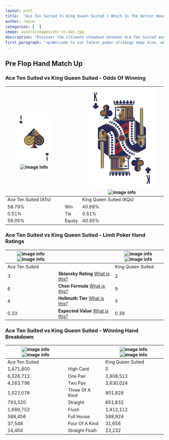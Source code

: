 ```yaml
---
layout: post
title:  "Ace Ten Suited Vs King Queen Suited | Which Is The Better Hand In Poker? A Complete Guide"
author: reece
categories: [  ]
image: assets/images/ats-vs-kqs.jpg
description: "Discover the ultimate showdown between Ace Ten Suited and King Queen Suited in poker! Uncover the odds, strategies, and scenarios where one hand triumphs over the other. Get ready to up your poker game with this thrilling analysis."
first_paragraph: "<p>Welcome to our latest poker strategy deep dive, where we're pitting two distinct hands against each other in a high-stakes showdown: Ace Ten Suited vs King Queen Suited.</p><p>In the dynamic world of poker, every decision counts, and knowing which hand holds the upper hand is key to your success at the table.</p><p>In this article, we'll dissect these two hands, explore the scenarios where one dominates the other, and equip you with the knowledge to make strategic choices that can tip the odds in your favor.</p><p>Get ready to unravel the intriguing dynamics of these poker hands and elevate your game to new heights.</p>"
---
```




[comment]: # (sp0)

## Pre Flop Hand Match Up

<div class="table hand-ratings" markdown="1"> 



### Ace Ten Suited vs King Queen Suited - Odds Of Winning


    
| ![image info](assets/images/hand1/A.png) ![image info](assets/images/hand1/Ts.png) |  | ![image info](assets/images/hand2/K.png) ![image info](assets/images/hand2/Qs.png) |
| -------- | -------- | -------- |
| Ace Ten Suited (ATs) |  | King Queen Suited (KQs) |
| 58.79% | Win | 40.69% |
| 0.51% | Tie | 0.51% |
| 59.05% | Equity | 40.95% |




[comment]: # (sp1)



### Ace Ten Suited vs King Queen Suited - Limit Poker Hand Ratings


    
| ![image info](https://www.riverpairs.com/assets/images/hand1/A.png) ![image info](https://www.riverpairs.com/assets/images/hand1/Ts.png) |  | ![image info](https://www.riverpairs.com/assets/images/hand2/K.png) ![image info](https://www.riverpairs.com/assets/images/hand2/Qs.png) |
| -------- | -------- | -------- |
| Ace Ten Suited |  | King Queen Suited |
| 3 | **Sklansky Rating** [What is this?](/sklansky-rating-explained) | 2 |
| 6 | **Chen Formula** [What is this?](/chen-formula-explained) | 9 |
| 4 | **Hellmuth Tier** [What is this?](/Hellmuth-tier-explained) | 5 |
| 0.33 | **Expected Value** [What is this?](/expected-value-explained) | 0.39 |




[comment]: # (sp2)



### Ace Ten Suited vs King Queen Suited - Winning Hand Breakdown


    
| ![image info](https://www.riverpairs.com/assets/images/hand1/A.png) ![image info](https://www.riverpairs.com/assets/images/hand1/Ts.png) |  | ![image info](https://www.riverpairs.com/assets/images/hand2/K.png) ![image info](https://www.riverpairs.com/assets/images/hand2/Qs.png) |
| -------- | -------- | -------- |
| Ace Ten Suited |  | King Queen Suited |
| 1,471,800 | High Card | 0 |
| 6,326,712 | One Pair | 3,808,512 |
| 4,163,796 | Two Pair | 3,630,024 |
| 1,022,076 | Three Of A Kind | 801,828 |
| 793,320 | Straight | 851,832 |
| 1,689,752 | Flush | 1,412,112 |
| 588,456 | Full House | 588,924 |
| 37,548 | Four Of A Kind | 31,656 |
| 14,464 | Straight Flush | 23,232 |




[comment]: # (sp3)



</div>

[comment]: # (sp4)



[comment]: # (sp5)

